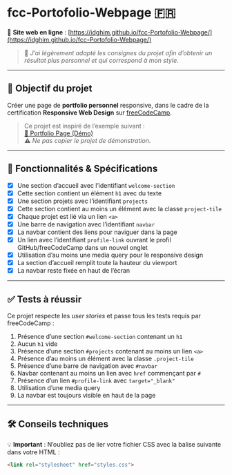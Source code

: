 # fcc-Portofolio-Webpage 🇫🇷

🔗 **Site web en ligne** : [https://idghim.github.io/fcc-Portofolio-Webpage/](https://idghim.github.io/fcc-Portofolio-Webpage/)

> 💬 *J’ai légèrement adapté les consignes du projet afin d’obtenir un résultat plus personnel et qui correspond à mon style.*

---

## 🎯 Objectif du projet

Créer une page de **portfolio personnel** responsive, dans le cadre de la certification **Responsive Web Design** sur [freeCodeCamp](https://www.freecodecamp.org/).

> Ce projet est inspiré de l’exemple suivant :  
[💼 Portfolio Page (Démo)](https://personal-portfolio.freecodecamp.rocks)  
⚠️ *Ne pas copier le projet de démonstration.*

---

## 🧩 Fonctionnalités & Spécifications

- [x] Une section d’accueil avec l’identifiant `welcome-section`
- [x] Cette section contient un élément `h1` avec du texte
- [x] Une section projets avec l’identifiant `projects`
- [x] Cette section contient au moins un élément avec la classe `project-tile`
- [x] Chaque projet est lié via un lien `<a>`
- [x] Une barre de navigation avec l’identifiant `navbar`
- [x] La navbar contient des liens pour naviguer dans la page
- [x] Un lien avec l’identifiant `profile-link` ouvrant le profil GitHub/freeCodeCamp dans un nouvel onglet
- [x] Utilisation d’au moins une media query pour le responsive design
- [x] La section d’accueil remplit toute la hauteur du viewport
- [x] La navbar reste fixée en haut de l’écran

---

## ✅ Tests à réussir

Ce projet respecte les *user stories* et passe tous les tests requis par freeCodeCamp :

1. Présence d’une section `#welcome-section` contenant un `h1`
2. Aucun `h1` vide
3. Présence d’une section `#projects` contenant au moins un lien `<a>`
4. Présence d’au moins un élément avec la classe `.project-tile`
5. Présence d’une barre de navigation avec `#navbar`
6. Navbar contenant au moins un lien avec `href` commençant par `#`
7. Présence d’un lien `#profile-link` avec `target="_blank"`
8. Utilisation d’une media query
9. La navbar est toujours visible en haut de la page

---

## 🛠️ Conseils techniques

💡 **Important** : N’oubliez pas de lier votre fichier CSS avec la balise suivante dans votre HTML :

```html
<link rel="stylesheet" href="styles.css">

